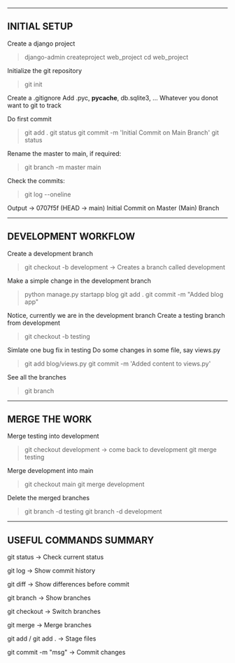 ------------------------------------------------------------------------------------------
INITIAL SETUP
------------------------------------------------------------------------------------------

Create a django project
> django-admin createproject web_project
> cd web_project

Initialize the git repository
> git init

Create a .gitignore
Add .pyc, __pycache__, db.sqlite3, ...
Whatever you donot want to git to track

Do first commit
> git add .
> git status 
> git commit -m 'Initial Commit on Main Branch'
> git status

Rename the master to main, if required:
> git branch -m master main

Check the commits:
> git log --oneline

Output ->
0707f5f (HEAD -> main) Initial Commit on Master (Main) Branch

------------------------------------------------------------------------------------------
DEVELOPMENT WORKFLOW
------------------------------------------------------------------------------------------

Create a development branch
> git checkout -b development    -> Creates a branch called development

Make a simple change in the development branch
> python manage.py startapp blog
> git add .
> git commit -m "Added blog app"

Notice, currently we are in the development branch
Create a testing branch from development 
> git checkout -b testing

Simlate one bug fix in testing
Do some changes in some file, say views.py
> git add blog/views.py
> git commit -m 'Added content to views.py'


See all the branches
> git branch

------------------------------------------------------------------------------------------
MERGE THE WORK
------------------------------------------------------------------------------------------

Merge testing into development
> git checkout development    -> come back to development
> git merge testing

Merge development into main
> git checkout main
> git merge development

Delete the merged branches
> git branch -d testing
> git branch -d development

------------------------------------------------------------------------------------------
USEFUL COMMANDS SUMMARY
------------------------------------------------------------------------------------------


git status → Check current status

git log → Show commit history

git diff → Show differences before commit

git branch → Show branches

git checkout → Switch branches

git merge → Merge branches

git add <file> / git add . → Stage files

git commit -m "msg" → Commit changes
